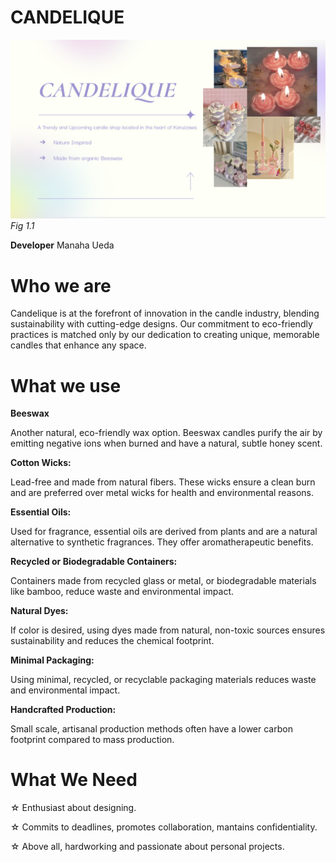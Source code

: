 # CANDELIQUE 
![](https://github.com/marinamen/unit3_project/blob/main/images/Screenshot%202024-01-15%20at%2008.01.25.png)
*Fig 1.1*

**Developer**
Manaha Ueda
# Who we are

Candelique is at the forefront of innovation in the candle industry, blending sustainability with cutting-edge designs. Our commitment to eco-friendly practices is matched only by our dedication to creating unique, memorable candles that enhance any space.


# What we use

**Beeswax** 

Another natural, eco-friendly wax option. Beeswax candles purify the air by emitting negative ions when burned and have a natural, subtle honey scent.

**Cotton Wicks:**

Lead-free and made from natural fibers. These wicks ensure a clean burn and are preferred over metal wicks for health and environmental reasons.

**Essential Oils:**

Used for fragrance, essential oils are derived from plants and are a natural alternative to synthetic fragrances. They offer aromatherapeutic benefits.

**Recycled or Biodegradable Containers:**

Containers made from recycled glass or metal, or biodegradable materials like bamboo, reduce waste and environmental impact.

**Natural Dyes:**

If color is desired, using dyes made from natural, non-toxic sources ensures sustainability and reduces the chemical footprint.

**Minimal Packaging:**

Using minimal, recycled, or recyclable packaging materials reduces waste and environmental impact.

**Handcrafted Production:**

Small scale, artisanal production methods often have a lower carbon footprint compared to mass production.




# What We Need


 ☆ Enthusiast about designing.

 ☆ Commits to deadlines, promotes collaboration, mantains confidentiality. 
 
 ☆ Above all, hardworking and passionate about personal projects.

